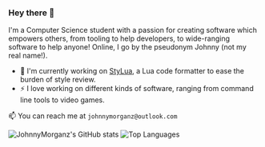 ### Hey there 👋

I'm a Computer Science student with a passion for creating software which empowers others, from tooling to help developers, to wide-ranging software to help anyone! Online, I go by the pseudonym Johnny (not my real name!).

- 🔭 I'm currently working on [StyLua](https://github.com/JohnnyMorganz/StyLua), a Lua code formatter to ease the burden of style review.
- ⚡ I love working on different kinds of software, ranging from command line tools to video games.

📫 You can reach me at `johnnymorganz@outlook.com`

![JohnnyMorganz's GitHub stats](https://github-readme-stats-gray-eight-32.vercel.app/api?username=johnnymorganz&count_private=true&show_icons=true)
![Top Languages](https://github-readme-stats-gray-eight-32.vercel.app/api/top-langs/?username=johnnymorganz&layout=compact&exclude_repo=tree-sitter-luau,github-readme-stats&hide=css,javascript)



<!--
**JohnnyMorganz/JohnnyMorganz** is a ✨ _special_ ✨ repository because its `README.md` (this file) appears on your GitHub profile.

Here are some ideas to get you started:

- 🔭 I’m currently working on ...
- 🌱 I’m currently learning ...
- 👯 I’m looking to collaborate on ...
- 🤔 I’m looking for help with ...
- 💬 Ask me about ...
- 📫 How to reach me: ...
- 😄 Pronouns: ...
- ⚡ Fun fact: ...
-->
